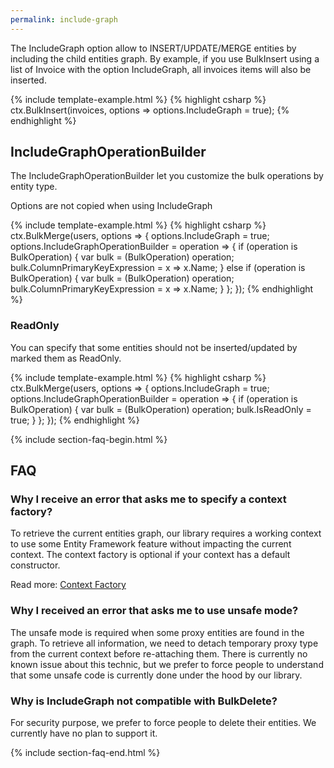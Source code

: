 ```yaml
---
permalink: include-graph
---
```


The IncludeGraph option allow to INSERT/UPDATE/MERGE entities by including the child entities graph.
By example, if you use BulkInsert using a list of Invoice with the option IncludeGraph, all invoices items will also be inserted.

{% include template-example.html %} 
{% highlight csharp %}
ctx.BulkInsert(invoices, options => options.IncludeGraph = true);
{% endhighlight %}

## IncludeGraphOperationBuilder
The IncludeGraphOperationBuilder let you customize the bulk operations by entity type. 

Options are not copied when using IncludeGraph

{% include template-example.html %} 
{% highlight csharp %}
ctx.BulkMerge(users, options =>
{
	options.IncludeGraph = true;
	options.IncludeGraphOperationBuilder = operation =>
	{
		if (operation is BulkOperation<User>)
		{
			var bulk = (BulkOperation<User>) operation;
			bulk.ColumnPrimaryKeyExpression = x => x.Name;
		}
		else if (operation is BulkOperation<Role>)
		{
			var bulk = (BulkOperation<Role>) operation;
			bulk.ColumnPrimaryKeyExpression = x => x.Name;
		}
	};
});
{% endhighlight %}

### ReadOnly
You can specify that some entities should not be inserted/updated by marked them as ReadOnly.

{% include template-example.html %} 
{% highlight csharp %}
ctx.BulkMerge(users, options =>
{
	options.IncludeGraph = true;
	options.IncludeGraphOperationBuilder = operation =>
	{
		if (operation is BulkOperation<User>)
		{
			var bulk = (BulkOperation<User>) operation;
			bulk.IsReadOnly = true;
		}
	};
});
{% endhighlight %}


{% include section-faq-begin.html %}
## FAQ

### Why I receive an error that asks me to specify a context factory?
To retrieve the current entities graph, our library requires a working context to use some Entity Framework feature without impacting the current context.
The context factory is optional if your context has a default constructor.

Read more: [Context Factory](context-factory)

### Why I received an error that asks me to use unsafe mode?
The unsafe mode is required when some proxy entities are found in the graph.
To retrieve all information, we need to detach temporary proxy type from the current context before re-attaching them.
There is currently no known issue about this technic, but we prefer to force people to understand that some unsafe code is currently done under the hood by our library.

### Why is IncludeGraph not compatible with BulkDelete?
For security purpose, we prefer to force people to delete their entities. We currently have no plan to support it.

{% include section-faq-end.html %}
